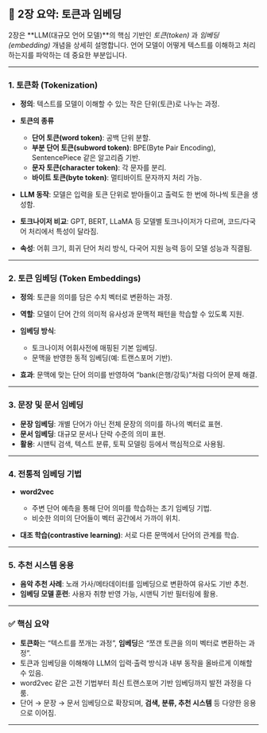 ## 📘 2장 요약: 토큰과 임베딩

2장은 \*\*LLM(대규모 언어 모델)\*\*의 핵심 기반인 *토큰(token)* 과 *임베딩(embedding)* 개념을 상세히 설명합니다. 언어 모델이 어떻게 텍스트를 이해하고 처리하는지를 파악하는 데 중요한 부분입니다.

---

### 1. 토큰화 (Tokenization)

* **정의**: 텍스트를 모델이 이해할 수 있는 작은 단위(토큰)로 나누는 과정.
* **토큰의 종류**

  * **단어 토큰(word token)**: 공백 단위 분할.
  * **부분 단어 토큰(subword token)**: BPE(Byte Pair Encoding), SentencePiece 같은 알고리즘 기반.
  * **문자 토큰(character token)**: 각 문자를 분리.
  * **바이트 토큰(byte token)**: 멀티바이트 문자까지 처리 가능.
* **LLM 동작**: 모델은 입력을 토큰 단위로 받아들이고 출력도 한 번에 하나씩 토큰을 생성함.
* **토크나이저 비교**: GPT, BERT, LLaMA 등 모델별 토크나이저가 다르며, 코드/다국어 처리에서 특성이 달라짐.
* **속성**: 어휘 크기, 희귀 단어 처리 방식, 다국어 지원 능력 등이 모델 성능과 직결됨.

---

### 2. 토큰 임베딩 (Token Embeddings)

* **정의**: 토큰을 의미를 담은 수치 벡터로 변환하는 과정.
* **역할**: 모델이 단어 간의 의미적 유사성과 문맥적 패턴을 학습할 수 있도록 지원.
* **임베딩 방식**:

  * 토크나이저 어휘사전에 매핑된 기본 임베딩.
  * 문맥을 반영한 동적 임베딩(예: 트랜스포머 기반).
* **효과**: 문맥에 맞는 단어 의미를 반영하여 “bank(은행/강둑)”처럼 다의어 문제 해결.

---

### 3. 문장 및 문서 임베딩

* **문장 임베딩**: 개별 단어가 아닌 전체 문장의 의미를 하나의 벡터로 표현.
* **문서 임베딩**: 대규모 문서나 단락 수준의 의미 표현.
* **활용**: 시맨틱 검색, 텍스트 분류, 토픽 모델링 등에서 핵심적으로 사용됨.

---

### 4. 전통적 임베딩 기법

* **word2vec**

  * 주변 단어 예측을 통해 단어 의미를 학습하는 초기 임베딩 기법.
  * 비슷한 의미의 단어들이 벡터 공간에서 가까이 위치.
* **대조 학습(contrastive learning)**: 서로 다른 문맥에서 단어의 관계를 학습.

---

### 5. 추천 시스템 응용

* **음악 추천 사례**: 노래 가사/메타데이터를 임베딩으로 변환하여 유사도 기반 추천.
* **임베딩 모델 훈련**: 사용자 취향 반영 가능, 시맨틱 기반 필터링에 활용.

---

### ✅ 핵심 요약

* **토큰화**는 “텍스트를 쪼개는 과정”, **임베딩**은 “쪼갠 토큰을 의미 벡터로 변환하는 과정”.
* 토큰과 임베딩을 이해해야 LLM의 입력·출력 방식과 내부 동작을 올바르게 이해할 수 있음.
* word2vec 같은 고전 기법부터 최신 트랜스포머 기반 임베딩까지 발전 과정을 다룸.
* 단어 → 문장 → 문서 임베딩으로 확장되며, **검색, 분류, 추천 시스템** 등 다양한 응용으로 이어짐.

---